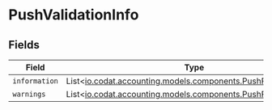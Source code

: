 # PushValidationInfo


## Fields

| Field                                                                                                             | Type                                                                                                              | Required                                                                                                          | Description                                                                                                       |
| ----------------------------------------------------------------------------------------------------------------- | ----------------------------------------------------------------------------------------------------------------- | ----------------------------------------------------------------------------------------------------------------- | ----------------------------------------------------------------------------------------------------------------- |
| `information`                                                                                                     | List<[io.codat.accounting.models.components.PushFieldValidation](../../models/components/PushFieldValidation.md)> | :heavy_minus_sign:                                                                                                | N/A                                                                                                               |
| `warnings`                                                                                                        | List<[io.codat.accounting.models.components.PushFieldValidation](../../models/components/PushFieldValidation.md)> | :heavy_minus_sign:                                                                                                | N/A                                                                                                               |